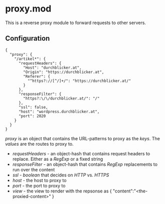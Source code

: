 # proxy.mod

This is a reverse proxy module to forward requests to other servers.

## Configuration

    {
      "proxy": {
        "/artikel*": {
          "requestHeaders": {
            "Host": "durchblicker.at",
            "Origin": "https://durchblicker.at",
            "Referer": {
              "^https?://[^/]+/": "https://durchblicker.at/"
            }
          },
          "responseFilter": {
            "https?:\/\/durchblicker.at/": "/"
          },
          "ssl": false,
          "host": "wordpress.durchblicker.at",
          "port": 2020
        }
      }
    }

*proxy* is an object that contains the URL-patterns to proxy as the *keys*. The *values* are the routes to proxy to.

 * *requestHeaders* - an object-hash that contains request headers to replace. Either as a *RegExp* or a fixed string
 * *responseFilter* - an object-hash that contains *RegExp* replacements to run over the content
 * *ssl* - *boolean* that decides on *HTTP* vs. *HTTPS*
 * *host* - the host to proxy to
 * *port* - the port to proxy to
 * *view* - the view to render with the repsonse as { "content":"&lt;the-proxied-content&gt;" }
